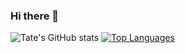 ### Hi there 👋

![Tate's GitHub stats](https://github-readme-stats.vercel.app/api?username=tatewalker&show_icons=true&theme=tokyonight&show=prs_merged)
[![Top Languages](https://github-readme-stats.vercel.app/api/top-langs/?username=tatewalker&layout=compact&theme=tokyonight)](https://github.com/anuraghazra/github-readme-stats)
<!--
**TateWalker/TateWalker** is a ✨ _special_ ✨ repository because its `README.md` (this file) appears on your GitHub profile.

Here are some ideas to get you started:

- 🔭 I’m currently working on ...
- 🌱 I’m currently learning ...
- 👯 I’m looking to collaborate on ...
- 🤔 I’m looking for help with ...
- 💬 Ask me about ...
- 📫 How to reach me: ...
- 😄 Pronouns: ...
- ⚡ Fun fact: ...
-->
